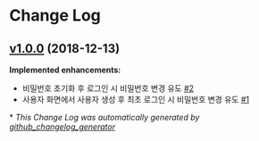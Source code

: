 # Change Log

## [v1.0.0](https://github.com/hatiolab/things-suite-base/tree/v1.0.0) (2018-12-13)
**Implemented enhancements:**

- 비밀번호 초기화 후 로그인 시 비밀번호 변경 유도 [\#2](https://github.com/hatiolab/things-suite-base/issues/2)
- 사용자 화면에서 사용자 생성 후 최초 로그인 시 비밀번호 변경 유도 [\#1](https://github.com/hatiolab/things-suite-base/issues/1)



\* *This Change Log was automatically generated by [github_changelog_generator](https://github.com/skywinder/Github-Changelog-Generator)*
